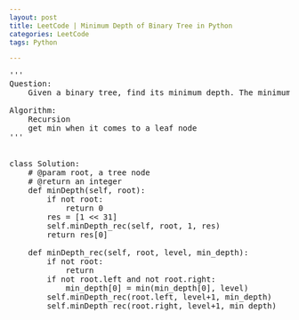 ```yaml
---
layout: post
title: LeetCode | Minimum Depth of Binary Tree in Python
categories: LeetCode
tags: Python

---
```

<!-- import js for mathjax -->
<script src="http://cdn.mathjax.org/mathjax/latest/MathJax.js?config=default"></script>
<script type="text/x-mathjax-config">
MathJax.Hub.Config({
tex2jax: {inlineMath: [['$','$'], ['\\(','\\)']]}
});
</script>


<pre>
'''
Question:
    Given a binary tree, find its minimum depth. The minimum depth is the number of nodes along the shortest path from the root node down to the nearest leaf node.

Algorithm:
    Recursion
    get min when it comes to a leaf node
'''


class Solution:
    # @param root, a tree node
    # @return an integer
    def minDepth(self, root):
        if not root:
            return 0
        res = [1 << 31]
        self.minDepth_rec(self, root, 1, res)
        return res[0]

    def minDepth_rec(self, root, level, min_depth):
        if not root:
            return
        if not root.left and not root.right:
            min_depth[0] = min(min_depth[0], level)
        self.minDepth_rec(root.left, level+1, min_depth)
        self.minDepth_rec(root.right, level+1, min_depth)
</pre>
